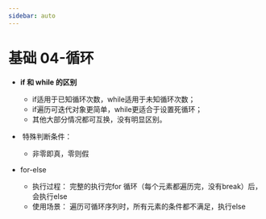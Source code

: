 ```yaml
---
sidebar: auto
---
```

# 基础 04-循环

* **if 和 while 的区别**
    * if适用于已知循环次数，while适用于未知循环次数；
    * if遍历可迭代对象更简单，while更适合于设置死循环；
    * 其他大部分情况都可互换，没有明显区别。

*  特殊判断条件：
    * 非零即真，零则假

* for\-else
    * 执行过程：
完整的执行完for 循环（每个元素都遍历完，没有break）后，会执行else
    * 使用场景：
遍历可循环序列时，所有元素的条件都不满足，执行else

        

    
